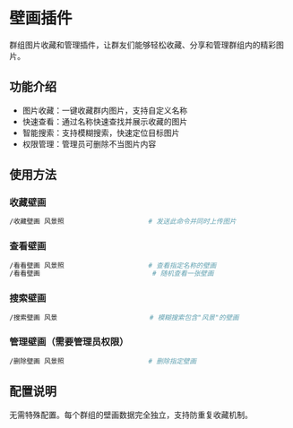 # 壁画插件

群组图片收藏和管理插件，让群友们能够轻松收藏、分享和管理群组内的精彩图片。

## 功能介绍

- 图片收藏：一键收藏群内图片，支持自定义名称
- 快速查看：通过名称快速查找并展示收藏的图片
- 智能搜索：支持模糊搜索，快速定位目标图片
- 权限管理：管理员可删除不当图片内容

## 使用方法

### 收藏壁画

```bash
/收藏壁画 风景照                     # 发送此命令并同时上传图片
```

### 查看壁画

```bash
/看看壁画 风景照                     # 查看指定名称的壁画
/看看壁画                            # 随机查看一张壁画
```

### 搜索壁画

```bash
/搜索壁画 风景                       # 模糊搜索包含"风景"的壁画
```

### 管理壁画（需要管理员权限）

```bash
/删除壁画 风景照                     # 删除指定壁画
```

## 配置说明

无需特殊配置。每个群组的壁画数据完全独立，支持防重复收藏机制。
